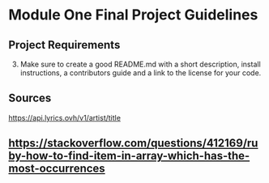 # Module One Final Project Guidelines

## Project Requirements




3. Make sure to create a good README.md with a short description, install instructions, a contributors guide and a link to the license for your code.

## Sources

https://api.lyrics.ovh/v1/artist/title

https://stackoverflow.com/questions/412169/ruby-how-to-find-item-in-array-which-has-the-most-occurrences
---
